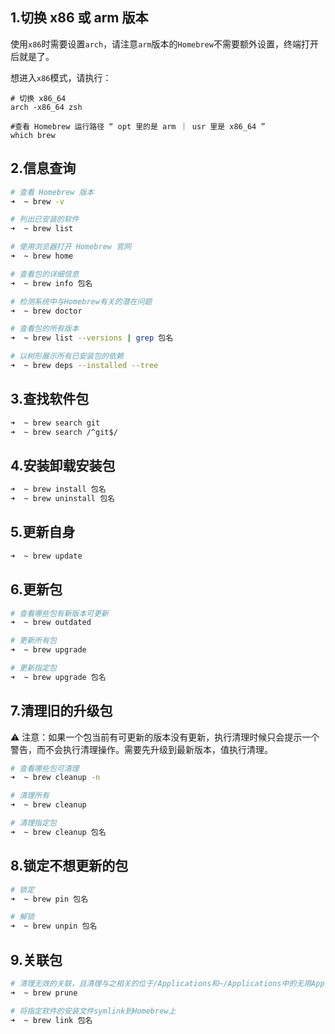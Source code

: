 ## 1.切换 x86 或 arm 版本

使用`x86`时需要设置`arch`，请注意`arm`版本的`Homebrew`不需要额外设置，终端打开后就是了。

想进入`x86`模式，请执行：

```shell
# 切换 x86_64
arch -x86_64 zsh

#查看 Homebrew 运行路径 “ opt 里的是 arm ｜ usr 里是 x86_64 ”
which brew
```

## 2.信息查询

```bash
# 查看 Homebrew 版本
➜  ~ brew -v

# 列出已安装的软件
➜  ~ brew list

# 使用浏览器打开 Homebrew 官网
➜  ~ brew home

# 查看包的详细信息
➜  ~ brew info 包名

# 检测系统中与Homebrew有关的潜在问题
➜  ~ brew doctor

# 查看包的所有版本
➜  ~ brew list --versions | grep 包名

# 以树形展示所有已安装包的依赖
➜  ~ brew deps --installed --tree
```

## 3.查找软件包

```bash
➜  ~ brew search git
➜  ~ brew search /^git$/
```

## 4.安装卸载安装包

```bash
➜  ~ brew install 包名
➜  ~ brew uninstall 包名
```

## 5.更新自身

```bash
➜  ~ brew update
```

## 6.更新包

```bash
# 查看哪些包有新版本可更新
➜  ~ brew outdated

# 更新所有包
➜  ~ brew upgrade

# 更新指定包
➜  ~ brew upgrade 包名
```

## 7.清理旧的升级包

⚠️ 注意：如果一个包当前有可更新的版本没有更新，执行清理时候只会提示一个警告，而不会执行清理操作。需要先升级到最新版本，值执行清理。

```bash
# 查看哪些包可清理
➜  ~ brew cleanup -n

# 清理所有
➜  ~ brew cleanup

# 清理指定包
➜  ~ brew cleanup 包名
```

## 8.锁定不想更新的包

```bash
# 锁定
➜  ~ brew pin 包名

# 解锁
➜  ~ brew unpin 包名
```

## 9.关联包

```bash
# 清理无效的关联，且清理与之相关的位于/Applications和~/Applications中的无用App链接
➜  ~ brew prune

# 将指定软件的安装文件symlink到Homebrew上
➜  ~ brew link 包名
```
